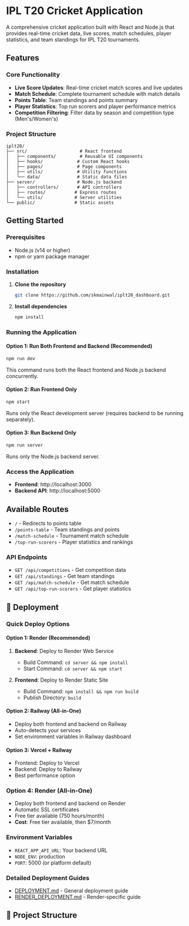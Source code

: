 # IPL T20 Cricket Application

A comprehensive cricket application built with React and Node.js that provides real-time cricket data, live scores, match schedules, player statistics, and team standings for IPL T20 tournaments.

## Features

### Core Functionality
- **Live Score Updates**: Real-time cricket match scores and live updates
- **Match Schedule**: Complete tournament schedule with match details
- **Points Table**: Team standings and points summary
- **Player Statistics**: Top run scorers and player performance metrics
- **Competition Filtering**: Filter data by season and competition type (Men's/Women's)


### Project Structure
```
iplt20/
├── src/                    # React frontend
│   ├── components/         # Reusable UI components
│   ├── hooks/             # Custom React hooks
│   ├── pages/             # Page components
│   ├── utils/             # Utility functions
│   └── data/              # Static data files
├── server/                # Node.js backend
│   ├── controllers/       # API controllers
│   ├── routes/           # Express routes
│   └── utils/            # Server utilities
└── public/               # Static assets
```

## Getting Started

### Prerequisites
- Node.js (v14 or higher)
- npm or yarn package manager

### Installation

1. **Clone the repository**
   ```bash
   git clone https://github.com/skmainwal/iplt20_dashboard.git
   
   ```

2. **Install dependencies**
   ```bash
   npm install
   ```

### Running the Application

#### Option 1: Run Both Frontend and Backend (Recommended)
```bash
npm run dev
```
This command runs both the React frontend and Node.js backend concurrently.

#### Option 2: Run Frontend Only
```bash
npm start
```
Runs only the React development server (requires backend to be running separately).

#### Option 3: Run Backend Only
```bash
npm run server
```
Runs only the Node.js backend server.

### Access the Application
- **Frontend**: http://localhost:3000
- **Backend API**: http://localhost:5000

## Available Routes

- `/` - Redirects to points table
- `/points-table` - Team standings and points
- `/match-schedule` - Tournament match schedule
- `/top-run-scorers` - Player statistics and rankings


### API Endpoints
- `GET /api/competitions` - Get competition data
- `GET /api/standings` - Get team standings
- `GET /api/match-schedule` - Get match schedule
- `GET /api/top-run-scorers` - Get player statistics

## 🚀 Deployment

### Quick Deploy Options

#### Option 1: Render (Recommended)
1. **Backend**: Deploy to Render Web Service
   - Build Command: `cd server && npm install`
   - Start Command: `cd server && npm start`
   
2. **Frontend**: Deploy to Render Static Site
   - Build Command: `npm install && npm run build`
   - Publish Directory: `build`

#### Option 2: Railway (All-in-One)
- Deploy both frontend and backend on Railway
- Auto-detects your services
- Set environment variables in Railway dashboard

#### Option 3: Vercel + Railway
- Frontend: Deploy to Vercel
- Backend: Deploy to Railway
- Best performance option

### Option 4: Render (All-in-One)
- Deploy both frontend and backend on Render
- Automatic SSL certificates
- Free tier available (750 hours/month)
- **Cost**: Free tier available, then $7/month

### Environment Variables
- `REACT_APP_API_URL`: Your backend URL
- `NODE_ENV`: production
- `PORT`: 5000 (or platform default)

### Detailed Deployment Guides
- [DEPLOYMENT.md](./DEPLOYMENT.md) - General deployment guide
- [RENDER_DEPLOYMENT.md](./RENDER_DEPLOYMENT.md) - Render-specific guide

## 📁 Project Structure